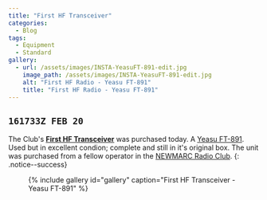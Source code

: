 ```yaml
---
title: "First HF Transceiver"
categories:
  - Blog
tags:
  - Equipment
  - Standard
gallery:
  - url: /assets/images/INSTA-YeasuFT-891-edit.jpg
    image_path: /assets/images/INSTA-YeasuFT-891-edit.jpg
    alt: "First HF Radio - Yeasu FT-891"
    title: "First HF Radio - Yeasu FT-891"
---
```

`161733Z FEB 20`
---
The Club's **[First HF Transceiver](#)** was purchased today.  A [Yeasu FT-891][1].  Used but in excellent condion; complete and still in it's original box. The unit was purchased from a fellow operator in the [NEWMARC Radio Club][2].
{: .notice--success}

<figure>
{% include gallery id="gallery" caption="First HF Transceiver - Yeasu FT-891" %}
</figure>

[1]: https://www.yaesu.com/indexVS.cfm?cmd=DisplayProducts&ProdCatID=102&encProdID=DF4DB262968932E999EAF928B5B6A1A7&DivisionID=65&isArchived=0
[2]: http://www.nemarc.org/